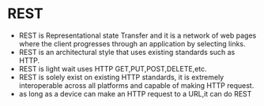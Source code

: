 # REST

- REST is Representational state Transfer and it is a network of web pages where the client progresses through an application by selecting links.
- REST is an architectural style that uses existing standards such as HTTP.
- REST is light wait uses HTTP GET,PUT,POST,DELETE,etc.
- REST is solely exist on existing HTTP standards, it is extremely interoperable across all platforms and capable of making HTTP request.
- as long as a device can make an HTTP request to a URL,it can do REST